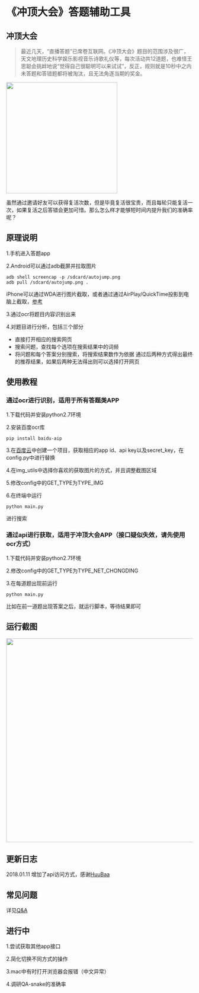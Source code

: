 # 《冲顶大会》答题辅助工具
## 冲顶大会

>最近几天，“直播答题”已席卷互联网。《冲顶大会》题目的范围涉及很广，天文地理历史科学娱乐影视音乐诗歌礼仪等，每次活动共12道题，也难怪王思聪会挑衅地说“觉得自己很聪明可以来试试”，反正，规则就是10秒中之内未答题和答错题都将被淘汰，且无法角逐当期的奖金。

<img width="300px" src="https://github.com/steveyg/AnswerHelper/blob/master/res/img/chongding.jpg?raw=true"/>

虽然通过邀请好友可以获得复活次数，但是毕竟复活很宝贵，而且每轮只能复活一次，如果复活之后答错会更加可惜。那么怎么样才能够短时间内提升我们的准确率呢？

## 原理说明

1.手机进入答题app

2.Android可以通过adb截屏并拉取图片
```shell
adb shell screencap -p /sdcard/autojump.png
adb pull /sdcard/autojump.png .
```
iPhone可以通过WDA进行图片截取，或者通过通过AirPlay/QuickTime投影到电脑上截取，[参考](https://jingyan.baidu.com/article/64d05a02514064de54f73b7c.html)

3.通过ocr将题目内容识别出来

4.对题目进行分析，包括三个部分
- 直接打开相应的搜索网页
- 搜索问题，查找每个选项在搜索结果中的词频
- 将问题和每个答案分别搜索，将搜索结果数作为依据
通过后两种方式得出最终的推荐结果，如果后两种无法得出则可以选择打开网页

## 使用教程
### 通过ocr进行识别，适用于所有答题类APP

1.下载代码并安装python2.7环境

2.安装百度ocr库
```shell
pip install baidu-aip
```

3.在[百度云](https://cloud.baidu.com/product/ocr.html)中创建一个项目，获取相应的app id、api key以及secret_key，在config.py中进行替换

4.在img_utils中选择你喜欢的获取图片的方式，并且调整截图区域

5.修改config中的GET_TYPE为TYPE_IMG

6.在终端中运行
```shell
python main.py
```
进行搜索

### 通过api进行获取，适用于冲顶大会APP（接口疑似失效，请先使用ocr方式）

1.下载代码并安装python2.7环境

2.修改config中的GET_TYPE为TYPE_NET_CHONGDING

3.在每道题出现前运行
```shell
python main.py
```
比如在前一道题出现答案之后，就运行脚本，等待结果即可

## 运行截图
<img width="550px" src="https://github.com/steveyg/AnswerHelper/blob/master/res/img/run.jpeg?raw=true"/>

## 更新日志
2018.01.11 增加了api访问方式，感谢[HuuBaa](https://github.com/HuuBaa)

## 常见问题

详见[Q&A](https://github.com/steveyg/AnswerHelper/blob/master/Q%26A.md)

## 进行中
1.尝试获取其他app接口

2.简化切换不同方式的操作

3.mac中有时打开浏览器会报错（中文异常）

4.调研QA-snake的准确率
